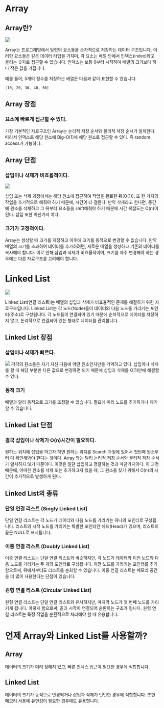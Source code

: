# Array

## Array란?

![](https://velog.velcdn.com/images/lire_eruel/post/07fb3f0b-d853-49ae-ab9d-0fbfeb05bb0d/image.png)

Array는 프로그래밍에서 일련의 요소들을 순차적으로 저장하는 데이터 구조입니다. 이러한 요소들은 같은 데이터 타입을 가지며, 각 요소는 배열 안에서 인덱스(index)라고 불리는 숫자로 접근할 수 있습니다. 인덱스는 보통 0부터 시작하여 배열의 크기보다 하나 작은 값을 가집니다.

예를 들어, 5개의 정수를 저장하는 배열은 다음과 같이 표현할 수 있습니다:

```
[10, 20, 30, 40, 50]
```

## Array 장점

### 요소에 빠르게 접근할 수 있다.

가장 기본적인 자료구조인 Array는 논리적 저장 순서와 물리적 저장 순서가 일치한다.
따라서 인덱스로 해당 원소에 Big-O(1)에 해당 원소로 접근할 수 있다. 즉 random access가 가능하다.

## Array 단점

### 삽입이나 삭제가 비효율적이다.

![](https://velog.velcdn.com/images/lire_eruel/post/024a2dbf-7a78-4b84-8f2d-1ee6b3792435/image.png)

삽입 또는 삭제 과정에서는 해당 원소에 접근하여 작업을 완료한 뒤(O(1)), 또 한 가지의 작업을 추가적으로 해줘야 하기 때문에, 시간이 더 걸린다.
만약 삭제라고 한다면, 중간에 원소를 삭제하고 그 뒤부터 요소들을 shift해줘야 하기 때문에 시간 복잡도는 O(n)이 된다.
삽입 또한 마찬가지 이다.

### 크기가 고정적이다.

Array는 생성할 때 크기를 지정하고 이후에 크기를 동적으로 변경할 수 없습니다. 만약 배열의 크기를 초과하여 데이터를 추가하려면, 새로운 배열을 생성하고 기존의 데이터를 복사해야 합니다. 이로 인해 삽입과 삭제가 비효율적이며, 크기를 자주 변경해야 하는 경우에는 다른 자료구조를 고려해야 합니다.

# Linked List

![](https://velog.velcdn.com/images/lire_eruel/post/3b43068b-aefa-4b9d-a712-05caebd911b0/image.png)

Linked List(연결 리스트)는 배열의 삽입과 삭제가 비효율적인 문제를 해결하기 위한 자료구조입니다. Linked List는 각 노드(Node)들이 데이터와 다음 노드를 가리키는 포인터(주소)로 구성됩니다. 각 노드들이 연결되어 있기 때문에 순차적으로 데이터를 저장하지 않고, 논리적으로 연결되어 있는 형태로 데이터를 관리합니다.

## Linked List 장점

### 삽입이나 삭제가 빠르다.

![](https://velog.velcdn.com/images/lire_eruel/post/2792a595-dd26-44f8-888e-872433a7d0b2/image.png)
각각의 원소들은 자기 자신 다음에 어떤 원소인지만을 기억하고 있다.
삽입이나 삭제를 할 때 해당 부분만 다른 값으로 변경하면 되기 때문에 삽입과 삭제를 O(1)만에 해결할 수 있다.

### 동적 크기

배열과 달리 동적으로 크기를 조정할 수 있습니다. 필요에 따라 노드를 추가하거나 제거할 수 있습니다.

## Linked List 단점

### 결국 삽입이나 삭제가 O(n)시간이 필요하다.

원하는 위치에 삽입을 하고자 하면 원하는 위치를 Search 과정에 있어서 첫번째 원소부터 다 확인해봐야 한다는 것이다. Array 와는 달리 논리적 저장 순서와 물리적 저장 순서가 일치하지 않기 때문이다. 이것은 일단 삽입하고 정렬하는 것과 마찬가지이다. 이 과정 때문에, 어떠한 원소를 삭제 또는 추가하고자 했을 때, 그 원소를 찾기 위해서 O(n)의 시간이 추가적으로 발생하게 된다.

## Linked List의 종류

### 단일 연결 리스트 (Singly Linked List)

단일 연결 리스트는 각 노드가 데이터와 다음 노드를 가리키는 하나의 포인터로 구성됩니다. 리스트의 시작 노드를 가리키는 특별한 포인터인 헤드(Head)가 있으며, 리스트의 끝은 NULL로 표시됩니다.

### 이중 연결 리스트 (Doubly Linked List)

이중 연결 리스트는 단일 연결 리스트와 비슷하지만, 각 노드가 데이터와 이전 노드와 다음 노드를 가리키는 두 개의 포인터로 구성됩니다. 이전 노드를 가리키는 포인터를 추가함으로써, 뒤에서부터도 리스트를 순회할 수 있습니다. 이중 연결 리스트는 메모리 공간을 더 많이 사용한다는 단점이 있습니다.

### 원형 연결 리스트 (Circular Linked List)

원형 연결 리스트는 단일 연결 리스트와 유사하지만, 마지막 노드가 첫 번째 노드를 가리키게 됩니다. 이렇게 함으로써, 끝과 시작이 연결되어 순환하는 구조가 됩니다. 원형 연결 리스트는 특정 작업을 순환적으로 처리해야 할 때 유용합니다.

# 언제 Array와 Linked List를 사용할까?

## Array

데이터의 크기가 미리 정해져 있고, 빠른 인덱스 접근이 필요한 경우에 적합합니다.

## Linked List

데이터의 크기가 동적으로 변경되거나 삽입과 삭제가 빈번한 경우에 적합합니다. 또한 메모리 사용에 유연성이 필요한 경우에도 유용합니다.
